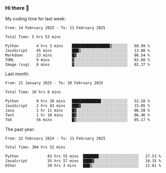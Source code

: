 ### Hi there 👋

My coding time for last week:

<!--START_SECTION:week-->

```txt
From: 14 February 2025 - To: 21 February 2025

Total Time: 5 hrs 53 mins

Python        4 hrs 3 mins    █████████████████▒░░░░░░░   68.99 %
JavaScript    45 mins         ███▒░░░░░░░░░░░░░░░░░░░░░   13.00 %
Markdown      23 mins         █▓░░░░░░░░░░░░░░░░░░░░░░░   06.54 %
TOML          9 mins          ▓░░░░░░░░░░░░░░░░░░░░░░░░   02.60 %
Image (svg)   8 mins          ▓░░░░░░░░░░░░░░░░░░░░░░░░   02.37 %
```

<!--END_SECTION:week-->

Last month:

<!--START_SECTION:month-->

```txt
From: 21 January 2025 - To: 20 February 2025

Total Time: 18 hrs 6 mins

Python        9 hrs 28 mins   █████████████░░░░░░░░░░░░   52.28 %
JavaScript    2 hrs 43 mins   ███▓░░░░░░░░░░░░░░░░░░░░░   15.05 %
Java          1 hr 11 mins    █▓░░░░░░░░░░░░░░░░░░░░░░░   06.58 %
Text          1 hr 10 mins    █▓░░░░░░░░░░░░░░░░░░░░░░░   06.46 %
TeX           56 mins         █▒░░░░░░░░░░░░░░░░░░░░░░░   05.17 %
```

<!--END_SECTION:month-->

The past year:

<!--START_SECTION:year-->

```txt
From: 22 February 2024 - To: 21 February 2025

Total Time: 304 hrs 52 mins

Python             83 hrs 55 mins  ███████░░░░░░░░░░░░░░░░░░   27.53 %
JavaScript         55 hrs 57 mins  ████▓░░░░░░░░░░░░░░░░░░░░   18.35 %
Other              39 hrs 3 mins   ███▒░░░░░░░░░░░░░░░░░░░░░   12.81 %
```

<!--END_SECTION:year-->
